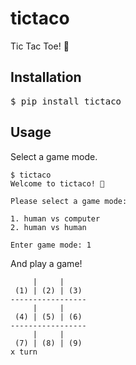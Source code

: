 # tictaco

Tic Tac Toe! 🌮

## Installation

<pre>
$ pip install tictaco
</pre>

## Usage

Select a game mode.

```
$ tictaco
Welcome to tictaco! 🌮

Please select a game mode:

1. human vs computer
2. human vs human

Enter game mode: 1
```

And play a game!

```
     |     |
 (1) | (2) | (3)
-----------------
     |     |
 (4) | (5) | (6)
-----------------
     |     |
 (7) | (8) | (9)
x turn
```
